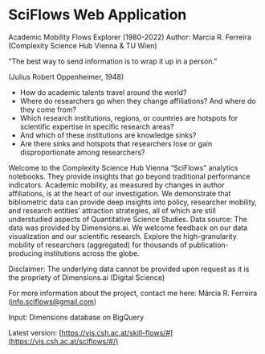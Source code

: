# SciFlows Web Application
Academic Mobility Flows Explorer (1980-2022)
Author: Marcia R. Ferreira (Complexity Science Hub Vienna & TU Wien)

"The best way to send information is to wrap it up in a person."

(Julius Robert Oppenheimer, 1948)

- How do academic talents travel around the world?
- Where do researchers go when they change affiliations? And where do they come from?
- Which research institutions, regions, or countries are hotspots for scientific expertise in specific research areas?
- And which of these institutions are knowledge sinks?
- Are there sinks and hotspots that researchers lose or gain disproportionate among researchers?

Welcome to the Complexity Science Hub Vienna “SciFlows”  analytics notebooks. They provide insights that go beyond traditional performance indicators. Academic mobility, as measured by changes in author affiliations, is at the heart of our investigation. We demonstrate that bibliometric data can provide deep insights into policy, researcher mobility, and research entities' attraction strategies, all of which are still understudied aspects of Quantitative Science Studies. Data source: The data was provided by Dimensions.ai. We welcome feedback on our data visualization and our scientific research. Explore the high-granularity mobility of researchers (aggregated) for thousands of publication-producing institutions across the globe.

Disclaimer: The underlying data cannot be provided upon request as it is the propriety of Dimensions.ai (Digital Science)

For more information about the project, contact me here: Márcia R. Ferreira (info.sciflows@gmail.com)

Input: Dimensions database on BigQuery

Latest version: [https://vis.csh.ac.at/skill-flows/#](https://vis.csh.ac.at/sciflows/#/)

